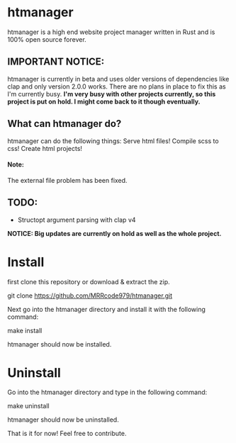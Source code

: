 # htmanager

htmanager is a high end website project manager written in Rust and is 100% open source forever.

## IMPORTANT NOTICE:
htmanager is currently in beta and uses older versions of dependencies like clap and only version 2.0.0 works. There are no plans in place to fix this as I'm currently busy.
__I'm very busy with other projects currently, so this project is put on hold. I might come back to it though eventually.__

## What can htmanager do?

htmanager can do the following things:
Serve html files!
Compile scss to css!
Create html projects!

#### Note:
The external file problem has been fixed.

## TODO:
* Structopt argument parsing with clap v4

__NOTICE: Big updates are currently on hold as well as the whole project.__

# Install 
first clone this repository or download & extract the zip.

git clone https://github.com/MRRcode979/htmanager.git

Next go into the htmanager directory and install it with the following command:

make install

htmanager should now be installed.

# Uninstall
Go into the htmanager directory and type in the following command:

make uninstall

htmanager should now be uninstalled.


That is it for now! Feel free to contribute.
